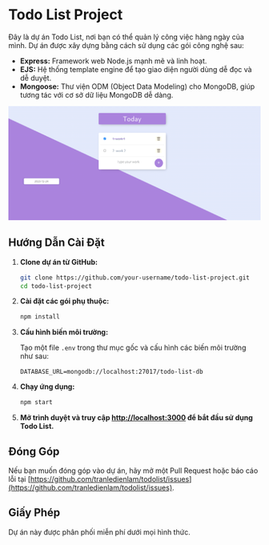 # Todo List Project

Đây là dự án Todo List, nơi bạn có thể quản lý công việc hàng ngày của mình. Dự án được xây dựng bằng cách sử dụng các gói công nghệ sau:

- **Express:** Framework web Node.js mạnh mẽ và linh hoạt.
- **EJS:** Hệ thống template engine để tạo giao diện người dùng dễ đọc và dễ duyệt.
- **Mongoose:** Thư viện ODM (Object Data Modeling) cho MongoDB, giúp tương tác với cơ sở dữ liệu MongoDB dễ dàng.

![Todo List UI](./todolist-ui.png)

## Hướng Dẫn Cài Đặt

1. **Clone dự án từ GitHub:**

    ```bash
    git clone https://github.com/your-username/todo-list-project.git
    cd todo-list-project
    ```

2. **Cài đặt các gói phụ thuộc:**

    ```bash
    npm install
    ```

3. **Cấu hình biến môi trường:**

    Tạo một file `.env` trong thư mục gốc và cấu hình các biến môi trường như sau:

    ```env
    DATABASE_URL=mongodb://localhost:27017/todo-list-db
    ```

4. **Chạy ứng dụng:**

    ```bash
    npm start
    ```

5. **Mở trình duyệt và truy cập [http://localhost:3000](http://localhost:3000) để bắt đầu sử dụng Todo List.**

## Đóng Góp

Nếu bạn muốn đóng góp vào dự án, hãy mở một Pull Request hoặc báo cáo lỗi tại [https://github.com/tranledienlam/todolist/issues](https://github.com/tranledienlam/todolist/issues).

## Giấy Phép

Dự án này được phân phối miễn phí dưới mọi hình thức.
